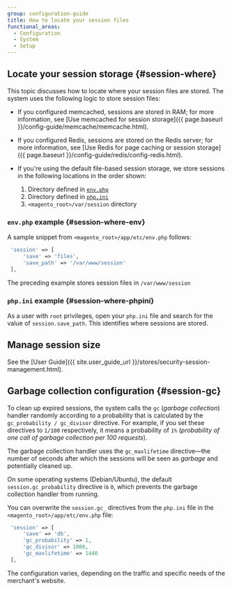 ```yaml
---
group: configuration-guide
title: How to locate your session files
functional_areas:
  - Configuration
  - System
  - Setup
---
```


## Locate your session storage {#session-where}

This topic discusses how to locate where your session files are stored. The system uses the following logic to store session files:

*  If you configured memcached, sessions are stored in RAM; for more information, see [Use memcached for session storage]({{ page.baseurl }}/config-guide/memcache/memcache.html).
*  If you configured Redis, sessions are stored on the Redis server; for more information, see [Use Redis for page caching or session storage]({{ page.baseurl }}/config-guide/redis/config-redis.html).
*  If you're using the default file-based session storage, we store sessions in the following locations in the order shown:

   1. Directory defined in [`env.php`](#session-where-env)
   1. Directory defined in [`php.ini`](#session-where-phpini)
   1. `<magento_root>/var/session` directory

### `env.php` example {#session-where-env}

A sample snippet from `<magento_root>/app/etc/env.php` follows:

```php
 'session' => [
     'save' => 'files',
     'save_path' => '/var/www/session'
 ],
```

The preceding example stores session files in `/var/www/session`

### `php.ini` example {#session-where-phpini}

As a user with `root` privileges, open your `php.ini` file and search for the value of `session.save_path`. This identifies where sessions are stored.

## Manage session size

See the [User Guide]({{ site.user_guide_url }}/stores/security-session-management.html).

## Garbage collection configuration {#session-gc}

To clean up expired sessions, the system calls the `gc` (_garbage collection_) handler randomly according to a probability that is calculated by the `gc_probability / gc_divisor` directive. For example, if you set these directives to `1/100` respectively, it means a probability of `1%` (_probability of one call of garbage collection per 100 requests_).

The garbage collection handler uses the `gc_maxlifetime` directive—the number of seconds after which the sessions will be seen as _garbage_ and potentially cleaned up.

On some operating systems (Debian/Ubuntu), the default `session.gc_probability` directive is `0`, which prevents the garbage collection handler from running.

You can overwrite the `session.gc_` directives from the `php.ini` file in the `<magento_root>/app/etc/env.php` file:

```php
 'session' => [
     'save' => 'db',
     'gc_probability' => 1,
     'gc_divisor' => 1000,
     'gc_maxlifetime' => 1440
 ],
```

The configuration varies, depending on the traffic and specific needs of the merchant's website.

